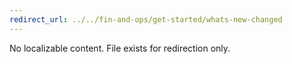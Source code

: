 ```yaml
---
redirect_url: ../../fin-and-ops/get-started/whats-new-changed
---
```


No localizable content. File exists for redirection only.
